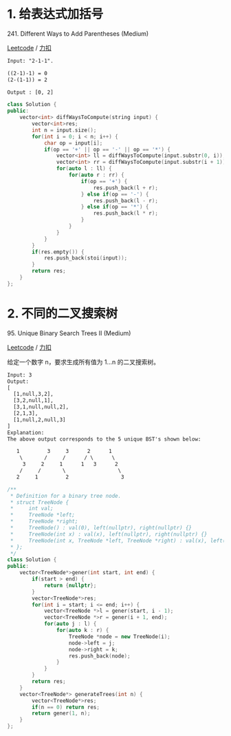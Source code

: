 # 1. 给表达式加括号

241\. Different Ways to Add Parentheses (Medium)

[Leetcode](https://leetcode.com/problems/different-ways-to-add-parentheses/description/) / [力扣](https://leetcode-cn.com/problems/different-ways-to-add-parentheses/description/)

```html
Input: "2-1-1".

((2-1)-1) = 0
(2-(1-1)) = 2

Output : [0, 2]
```

```cpp
class Solution {
public:
    vector<int> diffWaysToCompute(string input) {
        vector<int>res;
        int n = input.size();
        for(int i = 0; i < n; i++) {
            char op = input[i];
            if(op == '+' || op == '-' || op == '*') {
                vector<int> ll = diffWaysToCompute(input.substr(0, i));
                vector<int> rr = diffWaysToCompute(input.substr(i + 1));
                for(auto l : ll) {
                    for(auto r : rr) {
                        if(op == '+') {
                            res.push_back(l + r);
                        } else if(op == '-') {
                            res.push_back(l - r);
                        } else if(op == '*') {
                            res.push_back(l * r);
                        }
                    }
                }
            }
        }
        if(res.empty()) {
            res.push_back(stoi(input));
        }
        return res;
    }
};
```

# 2. 不同的二叉搜索树

95\. Unique Binary Search Trees II (Medium)

[Leetcode](https://leetcode.com/problems/unique-binary-search-trees-ii/description/) / [力扣](https://leetcode-cn.com/problems/unique-binary-search-trees-ii/description/)

给定一个数字 n，要求生成所有值为 1...n 的二叉搜索树。

```html
Input: 3
Output:
[
  [1,null,3,2],
  [3,2,null,1],
  [3,1,null,null,2],
  [2,1,3],
  [1,null,2,null,3]
]
Explanation:
The above output corresponds to the 5 unique BST's shown below:

   1         3     3      2      1
    \       /     /      / \      \
     3     2     1      1   3      2
    /     /       \                 \
   2     1         2                 3
```

```cpp
/**
 * Definition for a binary tree node.
 * struct TreeNode {
 *     int val;
 *     TreeNode *left;
 *     TreeNode *right;
 *     TreeNode() : val(0), left(nullptr), right(nullptr) {}
 *     TreeNode(int x) : val(x), left(nullptr), right(nullptr) {}
 *     TreeNode(int x, TreeNode *left, TreeNode *right) : val(x), left(left), right(right) {}
 * };
 */
class Solution {
public:
    vector<TreeNode*>gener(int start, int end) {
        if(start > end) {
            return {nullptr};
        }
        vector<TreeNode*>res;
        for(int i = start; i <= end; i++) {
            vector<TreeNode *>l = gener(start, i - 1);
            vector<TreeNode *>r = gener(i + 1, end);
            for(auto j : l) {
                for(auto k : r) {
                    TreeNode *node = new TreeNode(i);
                    node->left = j;
                    node->right = k;
                    res.push_back(node);
                }
            }
        }
        return res;
    }
    vector<TreeNode*> generateTrees(int n) {
        vector<TreeNode*>res;
        if(n == 0) return res;
        return gener(1, n);
    }
};
```

